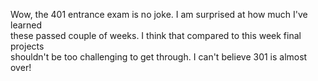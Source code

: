Wow, the 401 entrance exam is no joke. I am surprised at how much I've learned  
these passed couple of weeks. I think that compared to this week final projects  
shouldn't be too challenging to get through. I can't believe 301 is almost over!